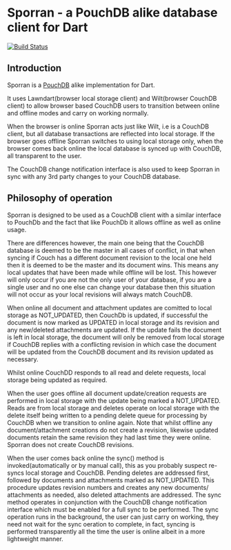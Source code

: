 # Sporran - a PouchDB alike database client for Dart
[![Build Status](https://github.com/shamblett/sporran/actions/workflows/ci.yml/badge.svg)](https://github.com/shamblett/sporran/actions/workflows/ci.yml)

## Introduction

Sporran is a [PouchDB](https://pouchdb.com/) alike implementation for Dart.

It uses Lawndart(browser local storage client) and Wilt(browser CouchDB client)
to allow browser based CouchDB users to transition between online and offline
modes and carry on working normally.

When the browser is online Sporran acts just like Wilt, i.e is a CouchDB client, but all database
transactions are reflected into local storage.
If the browser goes offline Sporran switches to using local storage only, when the browser comes back
online the local database is synced up with CouchDB, all transparent to the user.

The CouchDB change notification interface is also used to keep Sporran in sync with any 3rd party
changes to your CouchDB database.

## Philosophy of operation

Sporran is designed to be used as a CouchDB client with a similar interface to PouchDb and the fact
that like PouchDb it allows offline as well as online usage.

There are differences however, the main one being that the CouchDB database is deemed to be the master
in all cases of conflict, in that when syncing if Couch has a different document revision to the
local one held then it is deemed to be the master and its document wins. This means any local updates that
have been made while offline will be lost. This however will only occur if you are not the only user
of your database, if you are a single user and no one else can change your database then this situation
will not occur as your local revisions will always match CouchDB.

When online all document and attachment updates are comitted to local storage as NOT_UPDATED, then
CouchDb is updated, if successful the document is now marked as UPDATED in local storage and its
revision and any new/deleted attachments are updated. If the update fails the document is left in local storage,
the document will only be removed from local storage if CouchDB replies with a conflicting
revision in which case the document will be updated from the CouchDB document and its revision updated
as necessary.

Whilst online CouchDD responds to all read and delete requests, local storage being updated as required.

When the user goes offline all document update/creation requests are performed in local storage with
the update being marked a NOT_UPDATED. Reads are from local storage and deletes operate on local storage
with the delete itself being written to a pending delete queue for processing by CouchDB when we transition
to online again. Note that whilst offline any document/attachment creations do not create a revision,
likewise updated documents retain the same revision they had last time they were online. Sporran does
not create CouchDB revisions.

When the user comes back online the sync() method is invoked(automatically or by manual call), this as you
probably suspect re-syncs local storage and CouchDB. Pending deletes are addressed first, followed by documents and
attachments marked as NOT_UPDATED. This procedure updates revision numbers and creates any new documents/
attachments as needed, also deleted attachments are addressed. The sync method operates in
conjunction with the CouchDB change notification interface which must be enabled for a full sync to be performed.
The sync operation runs in the background, the user can just carry on working, they need not wait for
the sync oeration to complete, in fact, syncing is performed transparently all the time the user is online
albeit in a more lightweight manner.

